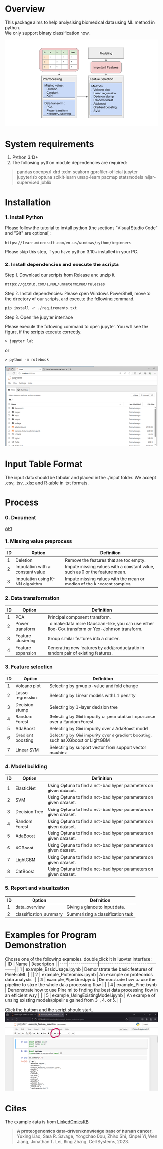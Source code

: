 # Overview
This package aims to help analysising biomedical data using ML method in python.    
We only support binary classification now.

![image](./documents/images/workflow/auto_selection_workflow.png) 

# System requirements
   1. Python 3.10+
   2. The following python module dependencies are required: 
   > pandas openpyxl xlrd tqdm seaborn gprofiler-official jupyter jupyterlab optuna scikit-learn umap-learn pacmap statsmodels mljar-supervised joblib


# Installation

### 1. Install Python
Please follow the tutorial to install python (the sections "Visual Studio Code" and "Git" are optional):

    https://learn.microsoft.com/en-us/windows/python/beginners 
    
Please skip this step, if you have python 3.10+ installed in your PC.

### 2. Install dependencies and execute the scripts

Step 1. Download our scripts from Release and unzip it.

    https://github.com/ICMOL/undetermined/releases

Step 2. Install dependencies: Please open Windows PowerShell, move to the directory of our scripts, and execute the following command.

    pip install -r ./requirements.txt          

Step 3. Open the jupyter interface

Please execute the following command to open jupyter. You will see the figure, if the scripts execute correctly.

    > jupyter lab    
or    

    > python -m notebook


![image](./documents/images/tutorial/browser_jupyter.png)


# Input Table Format

The input data should be tabular and placed in the ./input folder. We accept .csv, .tsv, .xlsx and R-table in .txt formats.

# Process

### 0. Document

[API](https://htmlpreview.github.io/?https://github.com/ICMOL/PineBioML/blob/main/documents/API/index.html)

### 1. Missing value preprocess
|        ID         |        Option         |  Definition |
|---------------------|----------------|------------------------------|
|  1 | Deletion              | Remove the features that are too empty.     |
|  2 | Imputation with a constant value  | Impute missing values with a constant value, such as 0 or the feature mean. |
|  3 | Imputation using K-NN algorithm        | Impute missing values with the mean or median of the k nearest samples. |


### 2. Data transformation
|        ID         |        Option         |  Definition |
|---------------------|----------------|------------------------------|
|  1 | PCA              | Principal component transform.    |  |
|  2 | Power transform  | To make data more Gaussian-like, you can use either Box-Cox transform or Yeo-Johnson transform. |   |
|  3 | Feature clustering        | Group similar features into a cluster.  |  |
|  4 | Feature expansion        | Generating new features by add/product/ratio in random pair of existing features.  |  |


### 3. Feature selection
|        ID         |        Option         |  Definition |
|---------------------|----------------|------------------------------|
|  1 | Volcano plot     | Selecting by group p-value and fold change   |  |
|  2 | Lasso regression | Selecting by Linear models with L1 penalty |   |
|  3 | Decision stump   | Selecting by 1-layer decision tree  |  |
|  4 | Random Forest    | Selecting by Gini impurity or permutation importance over a Random Forest |  |
|  5 | AdaBoost         | Selecting by Gini impurity over a AdaBoost model  |  |
|  6 | Gradient boosting| Selecting by Gini impurity over a gradient boosting, such as XGboost or LightGBM  |  |
|  7 | Linear SVM              | Selecting by support vector from support vector machine |  |


### 4. Model building
|        ID         |        Option         |  Definition |
|---------------------|----------------|------------------------------|
|  1 | ElasticNet    | Using Optuna to find a not-bad hyper parameters on given dataset.   |  |
|  2 | SVM       | Using Optuna to find a not-bad hyper parameters on given dataset. |   |
|  3 | Decision Tree | Using Optuna to find a not-bad hyper parameters on given dataset.  |  |
|  4 | Random Forest | Using Optuna to find a not-bad hyper parameters on given dataset.  |  |
|  5 | AdaBoost | Using Optuna to find a not-bad hyper parameters on given dataset.  |  |
|  6 | XGBoost | Using Optuna to find a not-bad hyper parameters on given dataset.  |  |
|  7 | LightGBM | Using Optuna to find a not-bad hyper parameters on given dataset.  |  |
|  8 | CatBoost | Using Optuna to find a not-bad hyper parameters on given dataset.  |  |

### 5. Report and visualization
|        ID         |        Option         |  Definition |
|---------------------|----------------|------------------------------|
|  1 | data_overview  | Giving a glance to input data.   |  |
|  2 | classification_summary | Summarizing a classification task |  |

# Examples for Program Demonstration    

Chosse one of the following examples, double click it in jupyter interface:    
| ID |     Name      |       Description                |
|----|---------------|----------------------------------|
|  1 | example_BasicUsage.ipynb   | Demonstrate the basic features of PineBioML  |  |
|  2 | example_Proteomics.ipynb         | An example on proteomics data analysis |  |
|  3 | example_PipeLine.ipynb           | Demonstrate how to use the pipeline to store the whole data processing flow |  |
|  4 | example_Pine.ipynb               | Demonstrate how to use Pine ml to finding the best data processing flow in an efficient way |  |
|  5 | example_UsingExistingModel.ipynb | An example of unsing existing models/pipeline gained from 3. , 4. or 5.  |  |



Click the buttom and the script should start.
![image](./documents/images/tutorial/jupyter_runall.png)


# Cites
The example data is from [LinkedOmicsKB](https://kb.linkedomics.org/)
>  **A proteogenomics data-driven knowledge base of human cancer**, Yuxing Liao, Sara R. Savage, Yongchao Dou, Zhiao Shi, Xinpei Yi, Wen Jiang, Jonathan T. Lei, Bing Zhang, Cell Systems, 2023.
